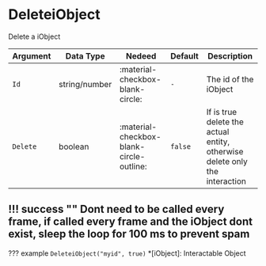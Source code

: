 # DeleteiObject
Delete a iObject

| Argument              | Data Type                            | Nedeed                    | Default         | Description
| ----------------------| ------------------------------------ | ------------------------- |-----------------|-------------
| `Id`                | string/number | :material-checkbox-blank-circle: | `-` | The id of the iObject
| `Delete`            | boolean | :material-checkbox-blank-circle-outline: | `false` | If is true delete the actual entity, otherwise delete only the interaction


!!! success ""
    Dont need to be called every frame, if called every frame and the iObject dont exist, sleep the loop for 100 ms to prevent spam
---
??? example
    ```
    DeleteiObject("myid", true)
    ```
*[iObject]: Interactable Object